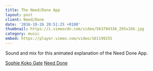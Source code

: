 ```yaml
---
title: The Need/Done App
layout: post
client: Need/Done
date: '2016-10-26 20:51:25 +0100'
thumbnail: https://i.vimeocdn.com/video/563794336_295x166.jpg
category: music
embed: https://player.vimeo.com/video/161199255
---
```


Sound and mix for this animated explanation of the Need Done App.

[Sophie Koko Gate](http://www.sophiekokogate.com/)
[Need Done](http://www.needdoneapp.com/)
